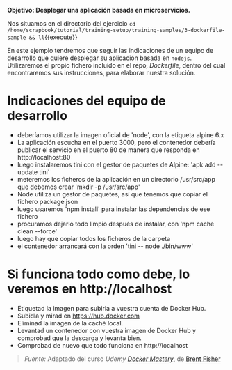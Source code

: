 
**Objetivo: Desplegar una aplicación basada en microservicios.**

Nos situamos en el directorio del ejercicio ``cd /home/scrapbook/tutorial/training-setup/training-samples/3-dockerfile-sample && ll``{{execute}}

En este ejemplo tendremos que seguir las indicaciones de un equipo de desarrollo que quiere desplegar su aplicación basada en ``nodejs``.
Utilizaremos el propio fichero incluido en el repo, _Dockerfile_, dentro del cual encontraremos sus instrucciones, para elaborar nuestra solución.

# Indicaciones del equipo de desarrollo

- deberíamos utilizar la imagen oficial de 'node', con la etiqueta alpine 6.x
- La aplicación escucha en el puerto 3000, pero el contenedor debería publicar el servicio en el puerto 80 de manera que responda en http://localhost:80
- luego instalaremos tini con el gestor de paquetes de Alpine: 'apk add --update tini'
- meteremos los ficheros de la aplicación en un directorio /usr/src/app que debemos crear 'mkdir -p /usr/src/app'
- Node utiliza un gestor de paquetes, así que tenemos que copiar el fichero package.json
- luego usaremos 'npm install' para instalar las dependencias de ese fichero
- procuramos dejarlo todo limpio después de instalar, con 'npm cache clean --force'
- luego hay que copiar todos los ficheros de la carpeta
- el contenedor arrancará con la orden 'tini -- node ./bin/www'

# Si funciona todo como debe, lo veremos en http://localhost

- Etiquetad la imagen para subirla a vuestra cuenta de Docker Hub.
- Subidla y mirad en https://hub.docker.com
- Eliminad la imagen de la caché local.
- Levantad un contenedor con vuestra imagen de Docker Hub y comprobad que la descarga y levanta bien.
- Comprobad de nuevo que todo funciona en http://localhost

> *Fuente:* Adaptado del curso _Udemy_ [_Docker Mastery_](https://www.udemy.com/docker-mastery/learn/v4/content), de [Brent Fisher](https://www.bretfisher.com/)

